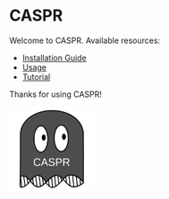 # CASPR

Welcome to CASPR. Available resources:

* [Installation Guide](installation.md)
* [Usage](usage.md)
* [Tutorial](tutorial.md)

Thanks for using CASPR!

<img src="images/logo.svg" alt="CASPR Logo" width="30%">
